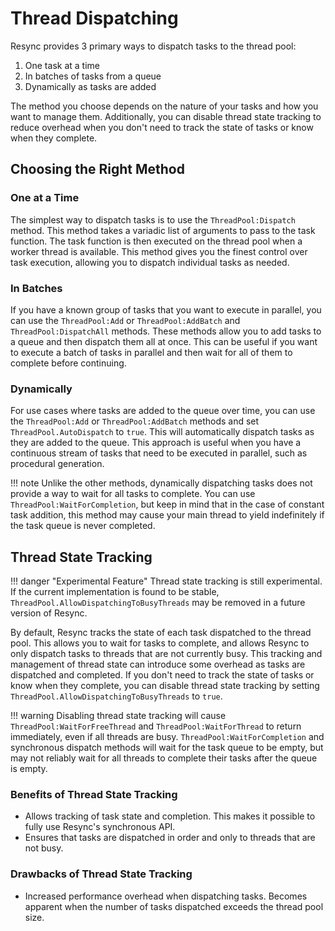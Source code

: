 # Thread Dispatching

Resync provides 3 primary ways to dispatch tasks to the thread pool:

1. One task at a time
2. In batches of tasks from a queue
3. Dynamically as tasks are added

The method you choose depends on the nature of your tasks and how you want to manage them.
Additionally, you can disable thread state tracking to reduce overhead when you don't need to track the state of tasks or know when they complete.

## Choosing the Right Method

### One at a Time

The simplest way to dispatch tasks is to use the `ThreadPool:Dispatch` method. This method takes a variadic list of arguments to pass to the task function. The task function is then executed on the thread pool when a worker thread is available.
This method gives you the finest control over task execution, allowing you to dispatch individual tasks as needed.

### In Batches

If you have a known group of tasks that you want to execute in parallel, you can use the `ThreadPool:Add` or `ThreadPool:AddBatch` and `ThreadPool:DispatchAll` methods. These methods allow you to add tasks to a queue and then dispatch them all at once.
This can be useful if you want to execute a batch of tasks in parallel and then wait for all of them to complete before continuing.

### Dynamically

For use cases where tasks are added to the queue over time, you can use the `ThreadPool:Add` or `ThreadPool:AddBatch` methods and set `ThreadPool.AutoDispatch` to `true`. This will automatically dispatch tasks as they are added to the queue.
This approach is useful when you have a continuous stream of tasks that need to be executed in parallel, such as procedural generation.

!!! note
    Unlike the other methods, dynamically dispatching tasks does not provide a way to wait for all tasks to complete. You can use `ThreadPool:WaitForCompletion`, but keep in mind that in the case of constant task addition, this method may cause your main thread to yield indefinitely if the task queue is never completed.

## Thread State Tracking

!!! danger "Experimental Feature"
    Thread state tracking is still experimental. If the current implementation is found to be stable, `ThreadPool.AllowDispatchingToBusyThreads` may be removed in a future version of Resync.

By default, Resync tracks the state of each task dispatched to the thread pool. This allows you to wait for tasks to complete, and allows Resync to only dispatch tasks to threads that are not currently busy.
This tracking and management of thread state can introduce some overhead as tasks are dispatched and completed. If you don't need to track the state of tasks or know when they complete, you can disable thread state tracking by setting `ThreadPool.AllowDispatchingToBusyThreads` to `true`.

!!! warning
    Disabling thread state tracking will cause `ThreadPool:WaitForFreeThread` and `ThreadPool:WaitForThread` to return immediately, even if all threads are busy. `ThreadPool:WaitForCompletion` and synchronous dispatch methods will wait for the task queue to be empty, but may not reliably wait for all threads to complete their tasks after the queue is empty.

### Benefits of Thread State Tracking

- Allows tracking of task state and completion. This makes it possible to fully use Resync's synchronous API.
- Ensures that tasks are dispatched in order and only to threads that are not busy.

### Drawbacks of Thread State Tracking

- Increased performance overhead when dispatching tasks. Becomes apparent when the number of tasks dispatched exceeds the thread pool size.
